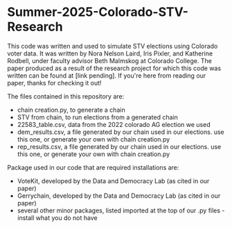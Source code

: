 # Summer-2025-Colorado-STV-Research
This code was written and used to simulate STV elections using Colorado voter data. It was written by Nora Nelson Laird, Iris Pixler, and Katherine Rodbell, under faculty advisor Beth Malmskog at Colorado College. The paper produced as a result of the research project for which this code was written can be found at [link pending]. If you're here from reading our paper, thanks for checking it out!

The files contained in this repository are:
-  chain creation.py, to generate a chain
-  STV from chain, to run elections from a generated chain
- 22583_table.csv, data from the 2022 colorado AG election we used
- dem_results.csv, a file generated by our chain used in our elections. use this one, or generate your own with chain creation.py
- rep_results.csv, a file generated by our chain used in our elections. use this one, or generate your own with chain creation.py

Package used in our code that are required installations are:
- VoteKit, developed by the Data and Democracy Lab (as cited in our paper)
- Gerrychain, developed by the Data and Democracy Lab (as cited in our paper)
- several other minor packages, listed imported at the top of our .py files - install what you do not have
